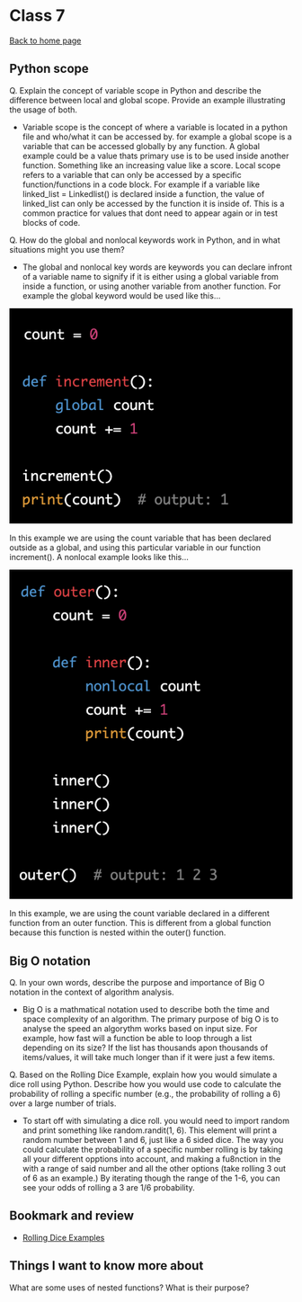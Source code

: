 # Class 7

[Back to home page](../README.md)

## Python scope

Q. Explain the concept of variable scope in Python and describe the difference between local and global scope. Provide an example illustrating the usage of both.

- Variable scope is the concept of where a variable is located in a python file and who/what it can be accessed by. for example a global scope is a variable that can be accessed globally by any function. A global example could be a value thats primary use is to be used inside another function. Something like an increasing value like a score. Local scope refers to a variable that can only be accessed by a specific function/functions in a code block. For example if a variable like linked_list = Linkedlist() is declared inside a function, the value of linked_list can only be accessed by the function it is inside of. This is a common practice for values that dont need to appear again or in test blocks of code.

Q. How do the global and nonlocal keywords work in Python, and in what situations might you use them?

- The global and nonlocal key words are keywords you can declare infront of a variable name to signify if it is either using a global variable from inside a function, or using another variable from another function. For example the global keyword would be used like this...

![Global keyword example using count](../401-pictures/global-keyword.png)

In this example we are using the count variable that has been declared outside as a global, and using this particular variable in our function increment(). A nonlocal example looks like this...

![nonlocal keyword example using count](../401-pictures/nonlocal-keyword.png)

In this example, we are using the count variable declared in a different function from an outer function. This is different from a global function because this function is nested within the outer() function.

## Big O notation

Q. In your own words, describe the purpose and importance of Big O notation in the context of algorithm analysis.

- Big O is a mathmatical notation used to describe both the time and space complexity of an algorithm. The primary purpose of big O is to analyse the speed an algorythm works based on input size. For example, how fast will a function be able to loop through a list depending on its size? If the list has thousands apon thousands of items/values, it will take much longer than if it were just a few items.

Q. Based on the Rolling Dice Example, explain how you would simulate a dice roll using Python. Describe how you would use code to calculate the probability of rolling a specific number (e.g., the probability of rolling a 6) over a large number of trials.

- To start off with simulating a dice roll. you would need to import random and print something like random.randit(1, 6). This element will print a random number between 1 and 6, just like a 6 sided dice. The way you could calculate the probability of a specific number rolling is by taking all your different opptions into account, and making a fu8nction in the with a range of said number and all the other options (take rolling 3 out of 6 as an example.) By iterating though the range of the 1-6, you can see your odds of rolling a 3 are 1/6 probability.

## Bookmark and review

- [Rolling Dice Examples](https://artofproblemsolving.com/wiki/index.php/Basic_Programming_With_Python#Program_Example_1_3)

## Things I want to know more about

What are some uses of nested functions? What is their purpose?
